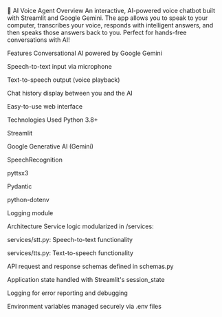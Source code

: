 🎤 AI Voice Agent
Overview
An interactive, AI-powered voice chatbot built with Streamlit and Google Gemini. The app allows you to speak to your computer, transcribes your voice, responds with intelligent answers, and then speaks those answers back to you. Perfect for hands-free conversations with AI!



Features
Conversational AI powered by Google Gemini

Speech-to-text input via microphone

Text-to-speech output (voice playback)

Chat history display between you and the AI

Easy-to-use web interface

Technologies Used
Python 3.8+

Streamlit

Google Generative AI (Gemini)

SpeechRecognition

pyttsx3

Pydantic

python-dotenv

Logging module

Architecture
Service logic modularized in /services:

services/stt.py: Speech-to-text functionality

services/tts.py: Text-to-speech functionality

API request and response schemas defined in schemas.py

Application state handled with Streamlit's session_state

Logging for error reporting and debugging

Environment variables managed securely via .env files

